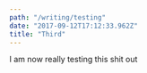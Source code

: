 ```yaml
---
path: "/writing/testing"
date: "2017-09-12T17:12:33.962Z"
title: "Third"
---
```


I am now really testing this shit out
